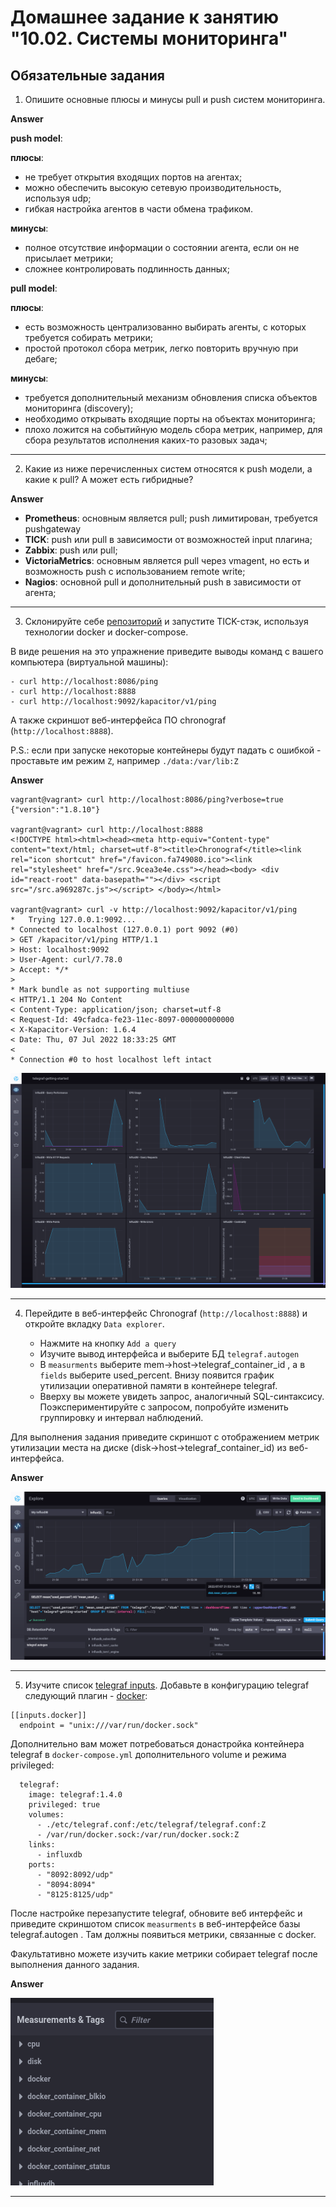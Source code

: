 # Домашнее задание к занятию "10.02. Системы мониторинга"

## Обязательные задания

1. Опишите основные плюсы и минусы pull и push систем мониторинга.

**Answer**


__push model__:

  __плюсы__:
  - не требует открытия входящих портов на агентах;
  - можно обеспечить высокую сетевую производительность, используя udp;
  - гибкая настройка агентов в части обмена трафиком.

  __минусы__:
  - полное отсутствие информации о состоянии агента, если он не присылает метрики;
  - сложнее контролировать подлинность данных;

__pull model__:

  __плюсы__:
  - есть возможность централизованно выбирать агенты, с которых требуется собирать метрики;
  - простой протокол сбора метрик, легко повторить вручную при дебаге;

  __минусы__:
  - требуется дополнительный механизм обновления списка объектов мониторинга (discovery);
  - необходимо открывать входящие порты на объектах мониторинга;
  - плохо ложится на событийную модель сбора метрик, например, для сбора результатов исполнения каких-то разовых задач;
---

2. Какие из ниже перечисленных систем относятся к push модели, а какие к pull? А может есть гибридные?

**Answer**

  - __Prometheus__: основным является pull; push лимитирован, требуется pushgateway
  - __TICK__: push или pull в зависимости от возможностей input плагина;
  - __Zabbix__: push или pull;
  - __VictoriaMetrics__: основным является pull через vmagent, но есть и возможность push с использованием remote write;
  - __Nagios__: основной pull и дополнительный push в зависимости от агента;

---

3. Склонируйте себе [репозиторий](https://github.com/influxdata/sandbox/tree/master) и запустите TICK-стэк, 
используя технологии docker и docker-compose.

В виде решения на это упражнение приведите выводы команд с вашего компьютера (виртуальной машины):

    - curl http://localhost:8086/ping
    - curl http://localhost:8888
    - curl http://localhost:9092/kapacitor/v1/ping

А также скриншот веб-интерфейса ПО chronograf (`http://localhost:8888`). 

P.S.: если при запуске некоторые контейнеры будут падать с ошибкой - проставьте им режим `Z`, например
`./data:/var/lib:Z`

**Answer**

```console
vagrant@vagrant> curl http://localhost:8086/ping?verbose=true
{"version":"1.8.10"}

vagrant@vagrant> curl http://localhost:8888
<!DOCTYPE html><html><head><meta http-equiv="Content-type" content="text/html; charset=utf-8"><title>Chronograf</title><link rel="icon shortcut" href="/favicon.fa749080.ico"><link rel="stylesheet" href="/src.9cea3e4e.css"></head><body> <div id="react-root" data-basepath=""></div> <script src="/src.a969287c.js"></script> </body></html>

vagrant@vagrant> curl -v http://localhost:9092/kapacitor/v1/ping
*   Trying 127.0.0.1:9092...
* Connected to localhost (127.0.0.1) port 9092 (#0)
> GET /kapacitor/v1/ping HTTP/1.1
> Host: localhost:9092
> User-Agent: curl/7.78.0
> Accept: */*
> 
* Mark bundle as not supporting multiuse
< HTTP/1.1 204 No Content
< Content-Type: application/json; charset=utf-8
< Request-Id: 49cfadca-fe23-11ec-8097-000000000000
< X-Kapacitor-Version: 1.6.4
< Date: Thu, 07 Jul 2022 18:33:25 GMT
< 
* Connection #0 to host localhost left intact

```

![telegaf](assets/img/telegraf.png)

---

4. Перейдите в веб-интерфейс Chronograf (`http://localhost:8888`) и откройте вкладку `Data explorer`.

    - Нажмите на кнопку `Add a query`
    - Изучите вывод интерфейса и выберите БД `telegraf.autogen`
    - В `measurments` выберите mem->host->telegraf_container_id , а в `fields` выберите used_percent. 
    Внизу появится график утилизации оперативной памяти в контейнере telegraf.
    - Вверху вы можете увидеть запрос, аналогичный SQL-синтаксису. 
    Поэкспериментируйте с запросом, попробуйте изменить группировку и интервал наблюдений.

Для выполнения задания приведите скриншот с отображением метрик утилизации места на диске 
(disk->host->telegraf_container_id) из веб-интерфейса.

**Answer**

![disk](assets/img/disk.png)

---

5. Изучите список [telegraf inputs](https://github.com/influxdata/telegraf/tree/master/plugins/inputs). 
Добавьте в конфигурацию telegraf следующий плагин - [docker](https://github.com/influxdata/telegraf/tree/master/plugins/inputs/docker):
```
[[inputs.docker]]
  endpoint = "unix:///var/run/docker.sock"
```

Дополнительно вам может потребоваться донастройка контейнера telegraf в `docker-compose.yml` дополнительного volume и 
режима privileged:
```
  telegraf:
    image: telegraf:1.4.0
    privileged: true
    volumes:
      - ./etc/telegraf.conf:/etc/telegraf/telegraf.conf:Z
      - /var/run/docker.sock:/var/run/docker.sock:Z
    links:
      - influxdb
    ports:
      - "8092:8092/udp"
      - "8094:8094"
      - "8125:8125/udp"
```

После настройке перезапустите telegraf, обновите веб интерфейс и приведите скриншотом список `measurments` в 
веб-интерфейсе базы telegraf.autogen . Там должны появиться метрики, связанные с docker.

Факультативно можете изучить какие метрики собирает telegraf после выполнения данного задания.

**Answer**

![docker_metrics](assets/img/docker_metrics.png)

---
